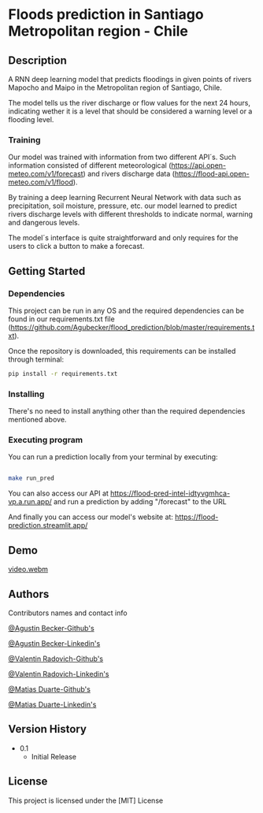 # Floods prediction in Santiago Metropolitan region - Chile


## Description

A RNN deep learning model that predicts floodings in given points of rivers Mapocho and Maipo in the Metropolitan region of Santiago, Chile.

The model tells us the river discharge or flow values for the next 24 hours, indicating wether it is a level that should be considered a warning level or a flooding level.


### Training

Our model was trained with information from two different API´s. Such information consisted of different meteorological (https://api.open-meteo.com/v1/forecast) and rivers discharge data (https://flood-api.open-meteo.com/v1/flood).

By training a deep learning Recurrent Neural Network with data such as precipitation, soil moisture, pressure, etc. our model learned to predict rivers discharge levels with different thresholds to indicate normal, warning and dangerous levels.

The model´s interface is quite straightforward and only requires for the users to click a button to make a forecast.

## Getting Started

### Dependencies

This project can be run in any OS and the required dependencies can be found in our requirements.txt file (https://github.com/Agubecker/flood_prediction/blob/master/requirements.txt).

Once the repository is downloaded, this requirements can be installed through terminal:

```bash
pip install -r requirements.txt

```

### Installing

There's no need to install anything other than the required dependencies mentioned above.

### Executing program

You can run a prediction locally from your terminal by executing:

```bash

make run_pred

```
You can also access our API at https://flood-pred-intel-idtyvgmhca-vp.a.run.app/ and run a prediction by adding "/forecast" to the URL

And finally you can access our model's website at: https://flood-prediction.streamlit.app/

## Demo
[video.webm](https://github.com/Agubecker/flood_prediction/assets/86897297/50129c6d-89f7-43bb-8470-3b079e874f65)


## Authors

Contributors names and contact info

[@Agustin Becker-Github's](https://github.com/Agubecker)

[@Agustin Becker-Linkedin's](https://www.linkedin.com/in/agust%C3%ADn-becker-queirolo-313733104/)

[@Valentin Radovich-Github's](https://github.com/Valenradovich)

[@Valentin Radovich-Linkedin's](https://www.linkedin.com/in/valentin-fernandez-radovich/)

[@Matias Duarte-Github's](https://github.com/matiasduarte86)

[@Matias Duarte-Linkedin's](https://www.linkedin.com/in/matias-martin-duarte86/)

## Version History

* 0.1
    * Initial Release

## License

This project is licensed under the [MIT] License

